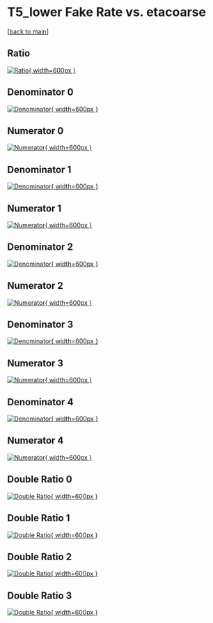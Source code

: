 # T5_lower Fake Rate vs. etacoarse

[[back to main](./)]



## Ratio

[![Ratio](../mtv/var/T5_lower_fakerate_etacoarse.png){ width=600px }](../mtv/var/T5_lower_fakerate_etacoarse.pdf)

## Denominator 0

[![Denominator](../mtv/den/T5_lower_fakerate_etacoarse_den0.png){ width=600px }](../mtv/den/T5_lower_fakerate_etacoarse_den0.pdf)

## Numerator 0

[![Numerator](../mtv/num/T5_lower_fakerate_etacoarse_num0.png){ width=600px }](../mtv/num/T5_lower_fakerate_etacoarse_num0.pdf)

## Denominator 1

[![Denominator](../mtv/den/T5_lower_fakerate_etacoarse_den1.png){ width=600px }](../mtv/den/T5_lower_fakerate_etacoarse_den1.pdf)

## Numerator 1

[![Numerator](../mtv/num/T5_lower_fakerate_etacoarse_num1.png){ width=600px }](../mtv/num/T5_lower_fakerate_etacoarse_num1.pdf)

## Denominator 2

[![Denominator](../mtv/den/T5_lower_fakerate_etacoarse_den2.png){ width=600px }](../mtv/den/T5_lower_fakerate_etacoarse_den2.pdf)

## Numerator 2

[![Numerator](../mtv/num/T5_lower_fakerate_etacoarse_num2.png){ width=600px }](../mtv/num/T5_lower_fakerate_etacoarse_num2.pdf)

## Denominator 3

[![Denominator](../mtv/den/T5_lower_fakerate_etacoarse_den3.png){ width=600px }](../mtv/den/T5_lower_fakerate_etacoarse_den3.pdf)

## Numerator 3

[![Numerator](../mtv/num/T5_lower_fakerate_etacoarse_num3.png){ width=600px }](../mtv/num/T5_lower_fakerate_etacoarse_num3.pdf)

## Denominator 4

[![Denominator](../mtv/den/T5_lower_fakerate_etacoarse_den4.png){ width=600px }](../mtv/den/T5_lower_fakerate_etacoarse_den4.pdf)

## Numerator 4

[![Numerator](../mtv/num/T5_lower_fakerate_etacoarse_num4.png){ width=600px }](../mtv/num/T5_lower_fakerate_etacoarse_num4.pdf)

## Double Ratio 0

[![Double Ratio](../mtv/ratio/T5_lower_fakerate_etacoarse_ratio0.png){ width=600px }](../mtv/ratio/T5_lower_fakerate_etacoarse_ratio0.pdf)

## Double Ratio 1

[![Double Ratio](../mtv/ratio/T5_lower_fakerate_etacoarse_ratio1.png){ width=600px }](../mtv/ratio/T5_lower_fakerate_etacoarse_ratio1.pdf)

## Double Ratio 2

[![Double Ratio](../mtv/ratio/T5_lower_fakerate_etacoarse_ratio2.png){ width=600px }](../mtv/ratio/T5_lower_fakerate_etacoarse_ratio2.pdf)

## Double Ratio 3

[![Double Ratio](../mtv/ratio/T5_lower_fakerate_etacoarse_ratio3.png){ width=600px }](../mtv/ratio/T5_lower_fakerate_etacoarse_ratio3.pdf)

